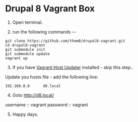 # Drupal 8 Vagrant Box

  1. Open terminal.

  2. run the following commands --

  ```
  git clone https://github.com/thom8/drupal8-vagrant.git
  cd drupal8-vagrant
  git submodule init
  git submodule update
  vagrant up
  ```

  3. If you have [Vagrant Host Updater](https://github.com/cogitatio/vagrant-hostsupdater) installed - skip this step..

  Update you hosts file - add the following line:

  ```
  192.168.8.8      d8.local
  ```

  4. Goto http://d8.local/

  username :: vagrant
  password :: vagrant

  5. Happy days.
